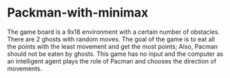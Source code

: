 # Packman-with-minimax
The game board is a 9x18 environment with a certain number of obstacles. There are 2 ghosts with random moves. The goal of the game is to eat all the points with the least movement and get the most points; Also, Pacman should not be eaten by ghosts. This game has no input and the computer as an intelligent agent plays the role of Pacman and chooses the direction of movements.
